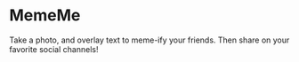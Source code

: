 # MemeMe
Take a photo, and overlay text to meme-ify your friends. Then share on your favorite social channels!
